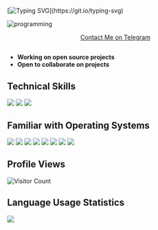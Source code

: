 [![Typing SVG](https://readme-typing-svg.demolab.com?font=Fira+Code&pause=1000&color=F70000&width=435&lines=You+can+find+me+between+0+and+65535.;Red+Teaming+all+the+way.;Have+you+mooed+today?;xXx+Hack+The+Gibson+xXx;Don't+forget+to+take+the+red+pill.)](https://git.io/typing-svg)

![programming](https://user-images.githubusercontent.com/69394316/147802356-8b95b587-0749-43c4-8111-57fe4f6525ed.gif)

  <p align="center"> <a href="https://t.me/braindisassemblue">Contact Me on Telegram</a> </p>

##

- <b>Working on open source projects</b> 
- <b>Open to collaborate on projects</b>

##

</details>

## Technical Skills

![](https://img.shields.io/badge/Python-3776AB?style=for-the-badge&logo=python&logoColor=white)
![](https://img.shields.io/badge/Ruby-CC342D?style=for-the-badge&logo=ruby&logoColor=white)
![](https://img.shields.io/badge/shell_script-%23121011.svg?style=for-the-badge&logo=gnu-bash&logoColor=white)

## Familiar with Operating Systems

![](https://img.shields.io/badge/Kali-268BEE?style=for-the-badge&logo=kalilinux&logoColor=white)
![](https://img.shields.io/badge/Debian-D70A53?style=for-the-badge&logo=debian&logoColor=white)
![](https://img.shields.io/badge/Tails%20-56347C?&style=for-the-badge&logo=tails&logoColor=white)
![](https://img.shields.io/badge/Ubuntu-E95420?style=for-the-badge&logo=ubuntu&logoColor=white)
![](https://img.shields.io/badge/Fedora-294172?style=for-the-badge&logo=fedora&logoColor=white)
![](https://img.shields.io/badge/chrome%20os-3d89fc?style=for-the-badge&logo=google%20chrome&logoColor=white)
![](https://img.shields.io/badge/Android-3DDC84?style=for-the-badge&logo=android&logoColor=white)
![](https://img.shields.io/badge/Windows-0078D6?style=for-the-badge&logo=windows&logoColor=white)

## Profile Views

![Visitor Count](https://profile-counter.glitch.me/{Nathalon}/count.svg) 

## Language Usage Statistics

<p align="left"> <img align="center" src="https://github-readme-stats-sigma-five.vercel.app/api/top-langs/?username=Nathalon&theme=gotham&line_height=40&hide=css"/> </a>

